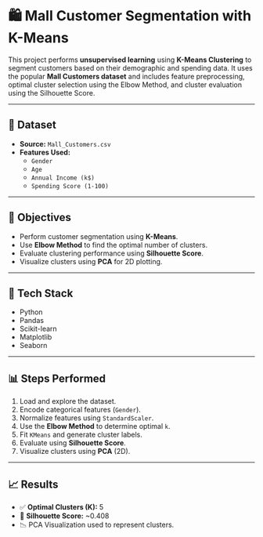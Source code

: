# 🛍️ Mall Customer Segmentation with K-Means

This project performs **unsupervised learning** using **K-Means Clustering** to segment customers based on their demographic and spending data. It uses the popular **Mall Customers dataset** and includes feature preprocessing, optimal cluster selection using the Elbow Method, and cluster evaluation using the Silhouette Score.

---

## 📁 Dataset

- **Source:** `Mall_Customers.csv`
- **Features Used:**
  - `Gender`
  - `Age`
  - `Annual Income (k$)`
  - `Spending Score (1-100)`

---

## 🚀 Objectives

- Perform customer segmentation using **K-Means**.
- Use **Elbow Method** to find the optimal number of clusters.
- Evaluate clustering performance using **Silhouette Score**.
- Visualize clusters using **PCA** for 2D plotting.

---

## 🧰 Tech Stack

- Python
- Pandas
- Scikit-learn
- Matplotlib
- Seaborn

---

## 📊 Steps Performed

1. Load and explore the dataset.
2. Encode categorical features (`Gender`).
3. Normalize features using `StandardScaler`.
4. Use the **Elbow Method** to determine optimal `k`.
5. Fit `KMeans` and generate cluster labels.
6. Evaluate using **Silhouette Score**.
7. Visualize clusters using **PCA** (2D).

---

## 📈 Results

- ✅ **Optimal Clusters (K):** 5  
- 🧩 **Silhouette Score:** ~0.408  
- 📉 PCA Visualization used to represent clusters.




